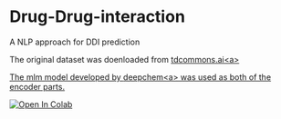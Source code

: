 # Drug-Drug-interaction
A NLP approach for DDI prediction

The original dataset was doenloaded from <a href = 'https://tdcommons.ai/multi_pred_tasks/ddi/'>tdcommons.ai<a\>

The mlm model developed by <a href = "https://huggingface.co/DeepChem/ChemBERTa-77M-MLM">deepchem<a\> was used as both of the encoder parts.


[![Open In Colab](https://colab.research.google.com/assets/colab-badge.svg)](https://colab.research.google.com/drive/11dlgsSbPWoRvkHd3CJWWMUm_kaPEvZlV#scrollTo=CL44Y7Tri1u6)
